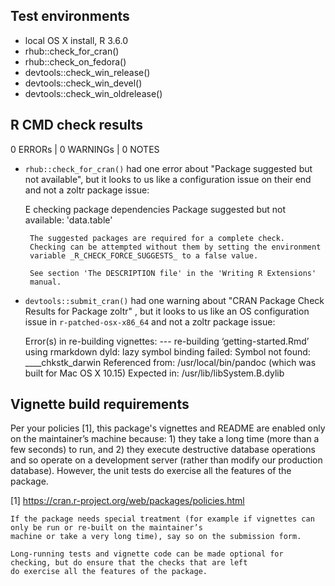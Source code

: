 ## Test environments
- local OS X install, R 3.6.0
- rhub::check_for_cran()
- rhub::check_on_fedora()
- devtools::check_win_release()
- devtools::check_win_devel()
- devtools::check_win_oldrelease()


## R CMD check results
0 ERRORs | 0 WARNINGs | 0 NOTES

- `rhub::check_for_cran()` had one error about "Package suggested but not available", but it looks to us like a configuration issue on their end and not a zoltr package issue:


    E  checking package dependencies
       Package suggested but not available: 'data.table'
       
       The suggested packages are required for a complete check.
       Checking can be attempted without them by setting the environment
       variable _R_CHECK_FORCE_SUGGESTS_ to a false value.
       
       See section 'The DESCRIPTION file' in the 'Writing R Extensions'
       manual.


- `devtools::submit_cran()` had one warning about "CRAN Package Check Results for Package zoltr" , but it looks to us like an OS configuration issue in `r-patched-osx-x86_64` and not a zoltr package issue:

    
    Error(s) in re-building vignettes:
    --- re-building ‘getting-started.Rmd’ using rmarkdown
    dyld: lazy symbol binding failed: Symbol not found: ____chkstk_darwin
    Referenced from: /usr/local/bin/pandoc (which was built for Mac OS X 10.15)
    Expected in: /usr/lib/libSystem.B.dylib


## Vignette build requirements
Per your policies [1], this package's vignettes and README are enabled only on the maintainer’s machine because: 1) they
take a long time (more than a few seconds) to run, and 2) they execute destructive database operations and so operate on
a development server (rather than modify our production database). However, the unit tests do exercise all the features
of the package.

[1] https://cran.r-project.org/web/packages/policies.html

    If the package needs special treatment (for example if vignettes can only be run or re-built on the maintainer’s
    machine or take a very long time), say so on the submission form.

    Long-running tests and vignette code can be made optional for checking, but do ensure that the checks that are left
    do exercise all the features of the package.

